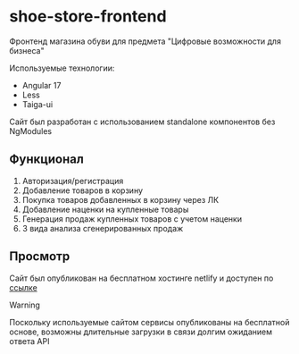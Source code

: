 # shoe-store-frontend
Фронтенд магазина обуви для предмета "Цифровые возможности для бизнеса"  

Используемые технологии:
- Angular 17
- Less
- Taiga-ui

Сайт был разработан с использованием standalone компонентов без NgModules

## Функционал

1. Авторизация/регистрация
2. Добавление товаров в корзину
3. Покупка товаров добавленных в корзину через ЛК
4. Добавление наценки на купленные товары
5. Генерация продаж купленных товаров с учетом наценки
7. 3 вида анализа сгенерированных продаж

## Просмотр
Сайт был опубликован на бесплатном хостинге netlify и доступен по [ссылке](https://shoe-store-frontend.netlify.app)
> [!WARNING]
> Поскольку используемые сайтом сервисы опубликованы на бесплатной основе, возможны длительные загрузки в связи долгим ожиданием ответа API